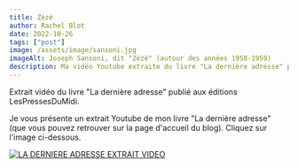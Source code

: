 ```yaml
---
title: Zézé
author: Rachel Blot
date: 2022-10-26
tags: ["post"]
image: /assets/image/sansoni.jpg
imageAlt: Joseph Sansoni, dit "Zézé" (autour des années 1958-1959)
description: Ma vidéo Youtube extraite du livre "La dernière adresse" publiée aux éditions "LesPressesDuMidi"
---
```


Extrait vidéo du livre "La dernière adresse" publié aux éditions LesPressesDuMidi.

Je vous présente un extrait Youtube de mon livre "La dernière adresse" (que vous pouvez retrouver sur la page d'accueil du blog).
Cliquez sur l'image ci-dessous. 

[![LA DERNIERE ADRESSE EXTRAIT VIDEO](http://img.youtube.com/vi/x3Qp8gkIr-c/0.jpg)](http://www.youtube.com/watch?v=x3Qp8gkIr-c)